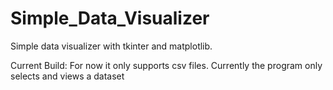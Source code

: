 # Simple_Data_Visualizer
Simple data visualizer with tkinter and matplotlib.

Current Build:
For now it only supports csv files.
Currently the program only selects and views a dataset

